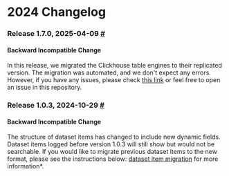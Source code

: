# 2024 Changelog

### Release 1.7.0, 2025-04-09 [#](https://www.comet.com/docs/opik/self-host/local_deployment#troubleshooting)

#### Backward Incompatible Change

In this release, we migrated the Clickhouse table engines to their replicated version. The migration was automated, and we don't expect any errors. However, if you have any issues, please check [this link](https://www.comet.com/docs/opik/self-host/local_deployment#troubleshooting) or feel free to open an issue in this repository.

### Release 1.0.3, 2024-10-29 [#](apps/opik-backend/data-migrations/1.0.3/README.md)

#### Backward Incompatible Change

The structure of dataset items has changed to include new dynamic fields. Dataset items logged before version 1.0.3 will still show but would not be searchable. 
If you would like to migrate previous dataset items to the new format, please see the instructions below: [dataset item migration](apps/opik-backend/data-migrations/1.0.3/README.md) for more information*.


